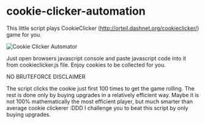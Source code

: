 # cookie-clicker-automation
This little script plays CookieClicker (http://orteil.dashnet.org/cookieclicker/) game for you.

![Cookie Clicker Automator](cookie-clicker-automator.png)

Just open browsers javascript console and paste javascript code into it from cookieclicker.js file. Enjoy cookies to be collected for you.

NO BRUTEFORCE DISCLAIMER

The script clicks the cookie just first 100 times to get the game rolling. The rest is done only by buying upgrades in a relatively efficient way. Maybe it is not 100% mathematically the most efficient player, but much smarter than average cookie clickerer :DDD
I challenge you to beat this script by only buying upgrades.
